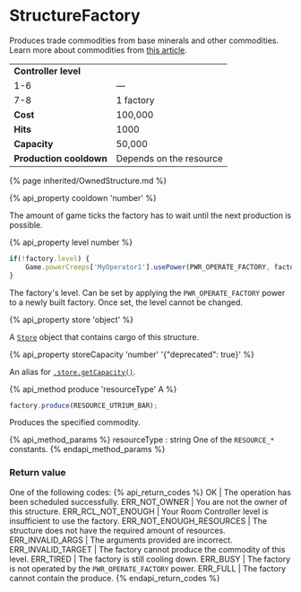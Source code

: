 # StructureFactory

<img src="img/factory.png" alt="" align="right" />

Produces trade commodities from base minerals and other commodities. Learn more about commodities from [this article](/commodities.html). 

<table class="table gameplay-info">
    <tbody>
    <tr>
        <td colspan="2"><strong>Controller level</strong></td>
    </tr>
    <tr>
        <td>1-6</td>
        <td>—</td>
    </tr>
    <tr>
        <td>7-8</td>
        <td>1 factory</td>
    </tr>
    <tr>
        <td><strong>Cost</strong></td>
        <td>100,000</td>
    </tr>
    <tr>
        <td><strong>Hits</strong></td>
        <td>1000</td>
    </tr>
    <tr>
        <td><strong>Capacity</strong></td>
        <td>50,000</td>
    </tr>
    <tr>
        <td><strong>Production cooldown</strong></td>
        <td>Depends on the resource</td>
    </tr>
    </tbody>
</table>

{% page inherited/OwnedStructure.md %} 

{% api_property cooldown 'number' %}



The amount of game ticks the factory has to wait until the next production is possible.

{% api_property level number %}

```javascript
if(!factory.level) {
    Game.powerCreeps['MyOperator1'].usePower(PWR_OPERATE_FACTORY, factory);
}
```

The factory's level. Can be set by applying the `PWR_OPERATE_FACTORY` power to a newly built factory. 
Once set, the level cannot be changed. 

{% api_property store 'object' %}

A [`Store`](#Store) object that contains cargo of this structure.



{% api_property storeCapacity 'number' '{"deprecated": true}' %}
                                                                                                               
An alias for [`.store.getCapacity()`](#Store.getCapacity).

{% api_method produce 'resourceType' A %}

```javascript
factory.produce(RESOURCE_UTRIUM_BAR);
```

Produces the specified commodity.

{% api_method_params %}
resourceType : string
One of the <code>RESOURCE_*</code> constants.
{% endapi_method_params %}


### Return value

One of the following codes:
{% api_return_codes %}
OK | The operation has been scheduled successfully.
ERR_NOT_OWNER | You are not the owner of this structure.
ERR_RCL_NOT_ENOUGH | Your Room Controller level is insufficient to use the factory.
ERR_NOT_ENOUGH_RESOURCES | The structure does not have the required amount of resources.
ERR_INVALID_ARGS | The arguments provided are incorrect.
ERR_INVALID_TARGET | The factory cannot produce the commodity of this level.
ERR_TIRED | The factory is still cooling down. 
ERR_BUSY | The factory is not operated by the `PWR_OPERATE_FACTORY` power. 
ERR_FULL | The factory cannot contain the produce.
{% endapi_return_codes %}
